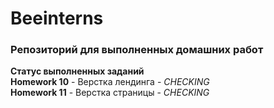 # Beeinterns 
### Репозиторий для выполненных домашних работ  

**Статус выполненных заданий**  
**Homework 10** - Верстка лендинга - *CHECKING*  
**Homework 11** - Верстка страницы - *CHECKING*
